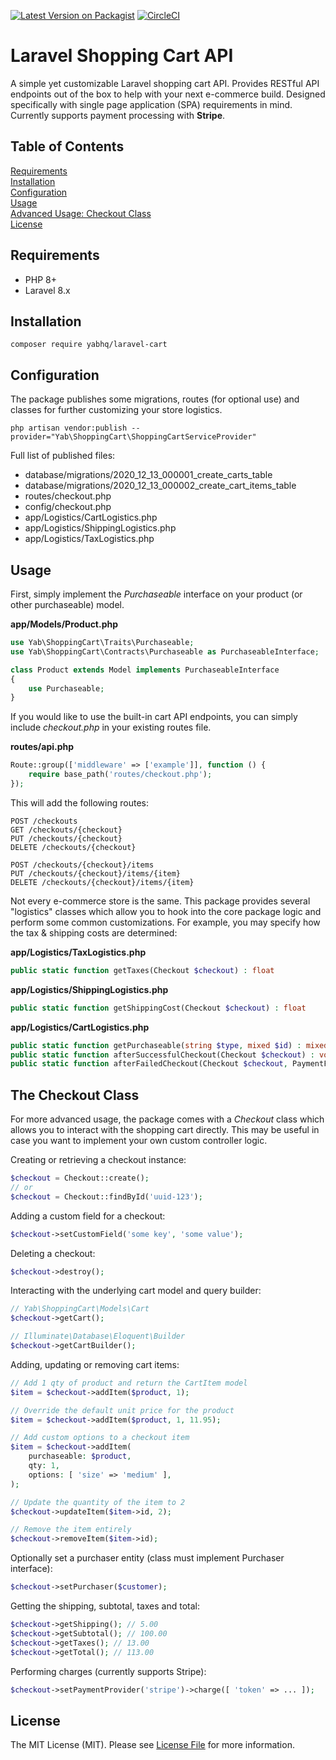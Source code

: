 [![Latest Version on Packagist](https://img.shields.io/packagist/v/yabhq/laravel-cart.svg?style=flat-square)](https://packagist.org/packages/yabhq/laravel-cart)
[![CircleCI](https://circleci.com/gh/yabhq/laravel-cart.svg?style=svg)](https://circleci.com/gh/yabhq/laravel-cart)

# Laravel Shopping Cart API

A simple yet customizable Laravel shopping cart API. Provides RESTful API endpoints out of the box to help with your next e-commerce build. Designed specifically with single page application (SPA) requirements in mind. Currently supports payment processing with **Stripe**.

## Table of Contents
[Requirements](#requirements)  
[Installation](#installation)  
[Configuration](#configuration)  
[Usage](#usage)  
[Advanced Usage: Checkout Class](#the-checkout-class)  
[License](#license)  

## Requirements

* PHP 8+
* Laravel 8.x

## Installation

```
composer require yabhq/laravel-cart
```

## Configuration

The package publishes some migrations, routes (for optional use) and classes for further customizing your store logistics. 

```
php artisan vendor:publish --provider="Yab\ShoppingCart\ShoppingCartServiceProvider"
```

Full list of published files:

* database/migrations/2020_12_13_000001_create_carts_table
* database/migrations/2020_12_13_000002_create_cart_items_table
* routes/checkout.php
* config/checkout.php
* app/Logistics/CartLogistics.php
* app/Logistics/ShippingLogistics.php
* app/Logistics/TaxLogistics.php

## Usage

First, simply implement the *Purchaseable* interface on your product (or other purchaseable) model.

**app/Models/Product.php**
```php
use Yab\ShoppingCart\Traits\Purchaseable;
use Yab\ShoppingCart\Contracts\Purchaseable as PurchaseableInterface;

class Product extends Model implements PurchaseableInterface
{
    use Purchaseable;
}
```

If you would like to use the built-in cart API endpoints, you can simply include *checkout.php* in your existing routes file.

**routes/api.php**
```php
Route::group(['middleware' => ['example']], function () {
    require base_path('routes/checkout.php');
});
```

This will add the following routes:

```
POST /checkouts
GET /checkouts/{checkout}
PUT /checkouts/{checkout}
DELETE /checkouts/{checkout}

POST /checkouts/{checkout}/items
PUT /checkouts/{checkout}/items/{item}
DELETE /checkouts/{checkout}/items/{item}
```

Not every e-commerce store is the same. This package provides several "logistics" classes which allow you to hook into the core package logic and perform some common customizations. For example, you may specify how the tax & shipping costs are determined:

**app/Logistics/TaxLogistics.php**
```php
public static function getTaxes(Checkout $checkout) : float
```

**app/Logistics/ShippingLogistics.php**
```php
public static function getShippingCost(Checkout $checkout) : float
```

**app/Logistics/CartLogistics.php**
```php
public static function getPurchaseable(string $type, mixed $id) : mixed
public static function afterSuccessfulCheckout(Checkout $checkout) : void
public static function afterFailedCheckout(Checkout $checkout, PaymentFailedException $e) : void
```

## The Checkout Class

For more advanced usage, the package comes with a *Checkout* class which allows you to interact with the shopping cart directly. This may be useful in case you want to implement your own custom controller logic.

Creating or retrieving a checkout instance:

```php
$checkout = Checkout::create();
// or
$checkout = Checkout::findById('uuid-123');
```

Adding a custom field for a checkout:

```php
$checkout->setCustomField('some key', 'some value');
```

Deleting a checkout:

```php
$checkout->destroy();
```

Interacting with the underlying cart model and query builder:

```php
// Yab\ShoppingCart\Models\Cart
$checkout->getCart();

// Illuminate\Database\Eloquent\Builder
$checkout->getCartBuilder();
```

Adding, updating or removing cart items:

```php
// Add 1 qty of product and return the CartItem model
$item = $checkout->addItem($product, 1);

// Override the default unit price for the product
$item = $checkout->addItem($product, 1, 11.95);

// Add custom options to a checkout item
$item = $checkout->addItem(
    purchaseable: $product,
    qty: 1,
    options: [ 'size' => 'medium' ],
);

// Update the quantity of the item to 2
$checkout->updateItem($item->id, 2);

// Remove the item entirely
$checkout->removeItem($item->id);
```
Optionally set a purchaser entity (class must implement Purchaser interface):

```php
$checkout->setPurchaser($customer);
```

Getting the shipping, subtotal, taxes and total:

```php
$checkout->getShipping(); // 5.00
$checkout->getSubtotal(); // 100.00
$checkout->getTaxes(); // 13.00
$checkout->getTotal(); // 113.00
```

Performing charges (currently supports Stripe):

```php
$checkout->setPaymentProvider('stripe')->charge([ 'token' => ... ]);
```

## License

The MIT License (MIT). Please see [License File](LICENSE.md) for more information.